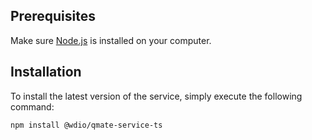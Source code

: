 ## Prerequisites 
Make sure [Node.js](https://nodejs.org/en/download/) is installed on your computer.

## Installation
To install the latest version of the service, simply execute the following command:
```bash
npm install @wdio/qmate-service-ts
```